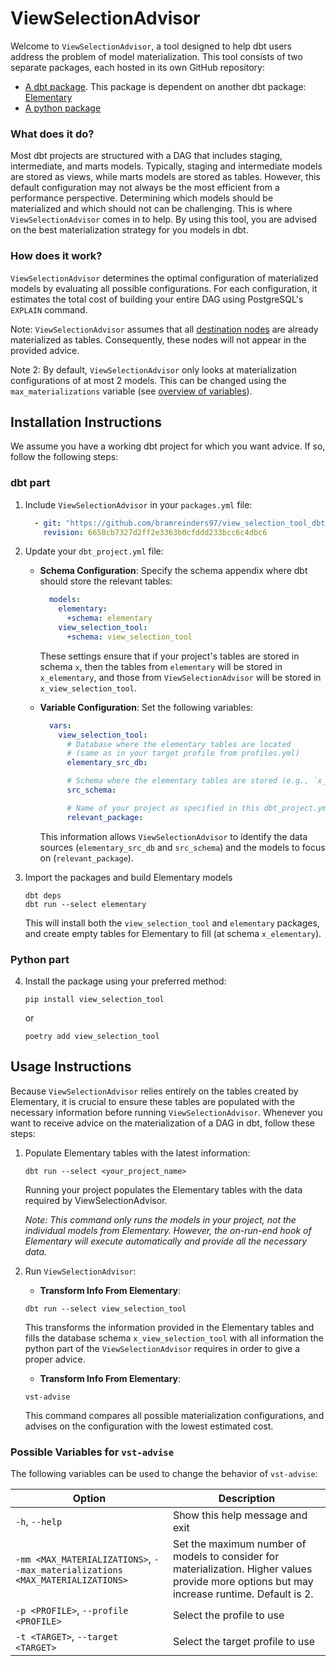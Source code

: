 # ViewSelectionAdvisor

Welcome to `ViewSelectionAdvisor`, a tool designed to help dbt users address the problem of model materialization. 
This tool consists of two separate packages, each hosted in its own GitHub repository:
* [A dbt package](https://github.com/bramreinders97/view_selection_tool_dbt). 
This package is dependent on another dbt package: [Elementary](https://docs.elementary-data.com/guides/modules-overview/dbt-package)
* [A python package](https://github.com/bramreinders97/view_selection_tool_python)

### What does it do?
Most dbt projects are structured with a DAG that includes staging, intermediate, and marts models. Typically, staging and intermediate models are stored as views, while marts models are stored as tables. However, this default configuration may not always be the most efficient from a performance perspective. Determining which models should be materialized and which should not can be challenging.
This is where `ViewSelectionAdvisor` comes in to help. By using this tool, you are advised on the best 
materialization strategy for you models in dbt. 


### How does it work?
`ViewSelectionAdvisor` determines the optimal configuration of materialized models by evaluating all possible configurations. For each configuration, it estimates the total cost of building your entire DAG using PostgreSQL's `EXPLAIN` command.

Note: `ViewSelectionAdvisor` assumes that all [destination nodes](## "Destination nodes are nodes in your DAG without an outgoing edge. In most cases, these nodes correspond to mart tables.") are already materialized as tables. Consequently, these nodes will not appear in the provided advice.

Note 2: By default, `ViewSelectionAdvisor` only looks at materialization configurations of at most 2 models. 
This can be changed using the `max_materializations` variable (see [overview of variables](#possible-variables-for-vst-advise)).

## Installation Instructions
We assume you have a working dbt project for which you want advice. If so, follow the following
steps:

### dbt part
1. Include `ViewSelectionAdvisor` in your `packages.yml` file:
    ```yaml
      - git: "https://github.com/bramreinders97/view_selection_tool_dbt.git"
        revision: 6650cb7327d2ff2e3363b0cfddd233bcc6c4dbc6
    ``` 
 
2. Update your `dbt_project.yml` file:

    - **Schema Configuration**:
      Specify the schema appendix where dbt should store the relevant tables:
      ```yaml
        models:
          elementary:
            +schema: elementary
          view_selection_tool:
            +schema: view_selection_tool
      ```
      These settings ensure that if your project's tables are stored in schema `x`, then the tables from `elementary` will be stored in `x_elementary`, and those from `ViewSelectionAdvisor` will be stored in `x_view_selection_tool`.

    - **Variable Configuration**:
      Set the following variables:
      ```yaml
        vars:
          view_selection_tool:
            # Database where the elementary tables are located
            # (same as in your target profile from profiles.yml)
            elementary_src_db:  

            # Schema where the elementary tables are stored (e.g., `x_elementary`)
            src_schema:  

            # Name of your project as specified in this dbt_project.yml
            relevant_package:  
      ```
      This information allows `ViewSelectionAdvisor` to identify the data sources (`elementary_src_db` and `src_schema`) and the models to focus on (`relevant_package`).


3. Import the packages and build Elementary models
   ```shell
   dbt deps
   dbt run --select elementary
   ```
   This will install both the `view_selection_tool` and `elementary` packages, and create empty tables for Elementary to fill (at schema `x_elementary`).



### Python part

4. Install the package using your preferred method:
   ```shell
   pip install view_selection_tool
   ```
   or
   ```shell
   poetry add view_selection_tool
   ```


## Usage Instructions
Because `ViewSelectionAdvisor` relies entirely on the tables created by Elementary, it is crucial to ensure these tables are populated with the necessary information before running `ViewSelectionAdvisor`. Whenever you want to receive advice on the materialization of a DAG in dbt, follow these steps:

1. Populate Elementary tables with the latest information:
   ```shell
   dbt run --select <your_project_name>
   ```
   Running your project populates the Elementary tables with the data required by ViewSelectionAdvisor.

   _Note: This command only runs the models in your project, not the individual models from Elementary. However, the on-run-end hook of Elementary will execute automatically and provide all the necessary data._


2. Run `ViewSelectionAdvisor`:
   
   - **Transform Info From Elementary**:
   ```shell
   dbt run --select view_selection_tool
   ```
   This transforms the information provided in the Elementary tables and
   fills the database schema `x_view_selection_tool` with all information the
   python part of the `ViewSelectionAdvisor` requires in order to give a proper advice.

   - **Transform Info From Elementary**:
   ```shell
   vst-advise
   ```
   This command compares all possible materialization configurations, and advises on the configuration with 
   the lowest estimated cost. 

### Possible Variables for `vst-advise`
The following variables can be used to change the behavior of `vst-advise`: 

| Option                                                                        | Description                                                                                                                                  |
|-------------------------------------------------------------------------------|----------------------------------------------------------------------------------------------------------------------------------------------|
| `-h`, `--help`                                                                | Show this help message and exit                                                                                                              |
| `-mm <MAX_MATERIALIZATIONS>`, `--max_materializations <MAX_MATERIALIZATIONS>` | Set the maximum number of models to consider for materialization. Higher values provide more options but may increase runtime. Default is 2. |
| `-p <PROFILE>`, `--profile <PROFILE>`                                         | Select the profile to use                                                                                                                    |
| `-t <TARGET>`, `--target <TARGET>`                                            | Select the target profile to use                                                                                                             |


